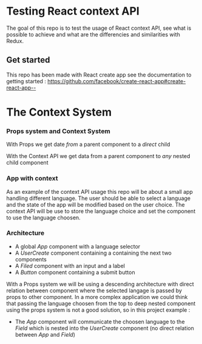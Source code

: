 # Testing React context API

The goal of this repo is to test the usage of React context API, see what is possible to achieve and what are the differencies and similarities with Redux.

## Get started 

This repo has been made with React create app see the documentation to getting started : 
https://github.com/facebook/create-react-app#create-react-app--

# The Context System

### Props system and Context System

With Props we get date _from_ a parent component to a *direct* child

With the Context API we get data from a parent component to *any* nested child component

### App with context

As an example of the context API usage this repo will be about a small app handling different language.
The user should be able to select a language and the state of the app will be modified based on the user choice.
The context API will be use to store the language choice and set the component to use the language choosen.

### Architecture

 - A global *App* component with a language selector
 - A *UserCreate* component containing a containing the next two components
 - A *Filed* component with an input and a label
 - A *Button* component containing a submit button

With a Props system we will be using a descending architecture with direct relation between component where the selected langage is passed by props to other component.
In a more complex application we could think that passing the language choosen from the top to deep nested component using the props system is not a good solution, so in this project example :
 - The *App* component will communicate the choosen language to the *Field* which is nested into the *UserCreate* component (no direct relation between *App* and *Field*) 